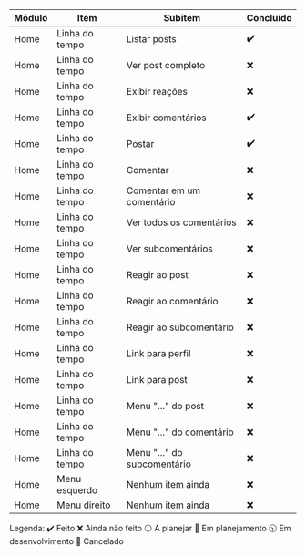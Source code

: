 Módulo | Item | Subitem | Concluído
--- | --- | --- | ---
Home | Linha do tempo | Listar posts | :heavy_check_mark:
Home | Linha do tempo | Ver post completo | :x:
Home | Linha do tempo | Exibir reações | :x:
Home | Linha do tempo | Exibir comentários | :heavy_check_mark:
Home | Linha do tempo | Postar | :heavy_check_mark:
Home | Linha do tempo | Comentar | :x:
Home | Linha do tempo | Comentar em um comentário | :x:
Home | Linha do tempo | Ver todos os comentários | :x:
Home | Linha do tempo | Ver subcomentários | :x:
Home | Linha do tempo | Reagir ao post | :x:
Home | Linha do tempo | Reagir ao comentário | :x:
Home | Linha do tempo | Reagir ao subcomentário | :x:
Home | Linha do tempo | Link para perfil | :x:
Home | Linha do tempo | Link para post | :x:
Home | Linha do tempo | Menu "..." do post | :x:
Home | Linha do tempo | Menu "..." do comentário | :x:
Home | Linha do tempo | Menu "..." do subcomentário | :x:
Home | Menu esquerdo | Nenhum item ainda | :x:
Home | Menu direito | Nenhum item ainda | :x:

Legenda: 
:heavy_check_mark: Feito
:x: Ainda não feito
:white_circle: A planejar
:large_blue_circle: Em planejamento
:clock1030: Em desenvolvimento
:red_circle: Cancelado
